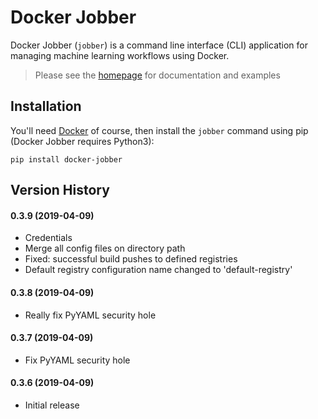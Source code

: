 Docker Jobber
==============================

Docker Jobber (`jobber`) is a command line interface (CLI) application for managing machine learning workflows using Docker.

> Please see the [homepage](https://github.com/mentice/docker-jobber) for documentation and examples

## Installation
You'll need [Docker](www.docker.com/get-started) of course, then install the `jobber` command using pip (Docker Jobber requires Python3):

```
pip install docker-jobber
```

## Version History

#### 0.3.9 (2019-04-09)
* Credentials
* Merge all config files on directory path
* Fixed: successful build pushes to defined registries
* Default registry configuration name changed to 'default-registry'

#### 0.3.8 (2019-04-09)
* Really fix PyYAML security hole

#### 0.3.7 (2019-04-09)
* Fix PyYAML security hole

#### 0.3.6 (2019-04-09)
* Initial release